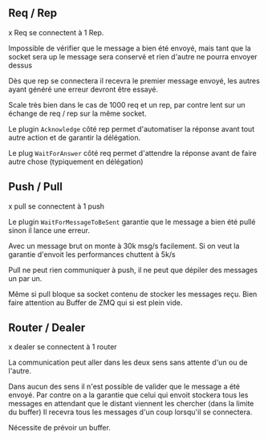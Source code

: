## Req / Rep
x Req se connectent à 1 Rep. 

Impossible de vérifier que le message a bien été envoyé, mais tant que la socket sera up
le message sera conservé et rien d'autre ne pourra envoyer dessus

Dès que rep se connectera il recevra le premier message envoyé, les autres ayant généré une erreur devront être essayé.
 
Scale très bien dans le cas de 1000 req et un rep, par contre lent sur un échange de req / rep sur la même socket.

Le plugin `Acknowledge` côté rep permet d'automatiser la réponse avant tout autre action et de garantir la délégation.

Le plug `WaitForAnswer` côté req permet d'attendre la réponse avant de faire autre chose (typiquement en délégation)

## Push / Pull
x pull se connectent à 1 push

Le plugin `WaitForMessageToBeSent` garantie que le message a bien été pullé sinon il lance une erreur.

Avec un message brut on monte à 30k msg/s facilement. Si on veut la garantie d'envoit les performances chuttent à 5k/s

Pull ne peut rien communiquer à push, il ne peut que dépiler des messages un par un.

Même si pull bloque sa socket contenu de stocker les messages reçu. 
Bien faire attention au Buffer de ZMQ qui si est plein vide.


## Router / Dealer
x dealer se connectent à 1 router

La communication peut aller dans les deux sens sans attente d'un ou de l'autre.

Dans aucun des sens il n'est possible de valider que le message a été envoyé.
Par contre on a la garantie que celui qui envoit stockera tous les messages en attendant que le distant viennent les chercher (dans la limite du buffer)
Il recevra tous les messages d'un coup lorsqu'il se connectera.

Nécessite de prévoir un buffer.

